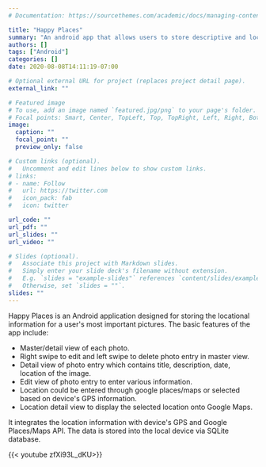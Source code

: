 ```yaml
---
# Documentation: https://sourcethemes.com/academic/docs/managing-content/

title: "Happy Places"
summary: "An android app that allows users to store descriptive and locational information to their favorite photos."
authors: []
tags: ["Android"]
categories: []
date: 2020-08-08T14:11:19-07:00

# Optional external URL for project (replaces project detail page).
external_link: ""

# Featured image
# To use, add an image named `featured.jpg/png` to your page's folder.
# Focal points: Smart, Center, TopLeft, Top, TopRight, Left, Right, BottomLeft, Bottom, BottomRight.
image:
  caption: ""
  focal_point: ""
  preview_only: false

# Custom links (optional).
#   Uncomment and edit lines below to show custom links.
# links:
# - name: Follow
#   url: https://twitter.com
#   icon_pack: fab
#   icon: twitter

url_code: ""
url_pdf: ""
url_slides: ""
url_video: ""

# Slides (optional).
#   Associate this project with Markdown slides.
#   Simply enter your slide deck's filename without extension.
#   E.g. `slides = "example-slides"` references `content/slides/example-slides.md`.
#   Otherwise, set `slides = ""`.
slides: ""
---
```




Happy Places is an Android application designed for storing the locational information for a user's most important pictures. The basic features of the app include:

- Master/detail view of each photo.
- Right swipe to edit and left swipe to delete photo entry in master view.
- Detail view of photo entry which contains title, description, date, location of the image.
- Edit view of photo entry to enter various information.
- Location could be entered through google places/maps or selected based on device's GPS information.
- Location detail view to display the selected location onto Google Maps.

It integrates the location information with device's GPS and Google Places/Maps API. The data is stored into the local device via SQLite database.

{{< youtube zfXi93L_dKU>}}



